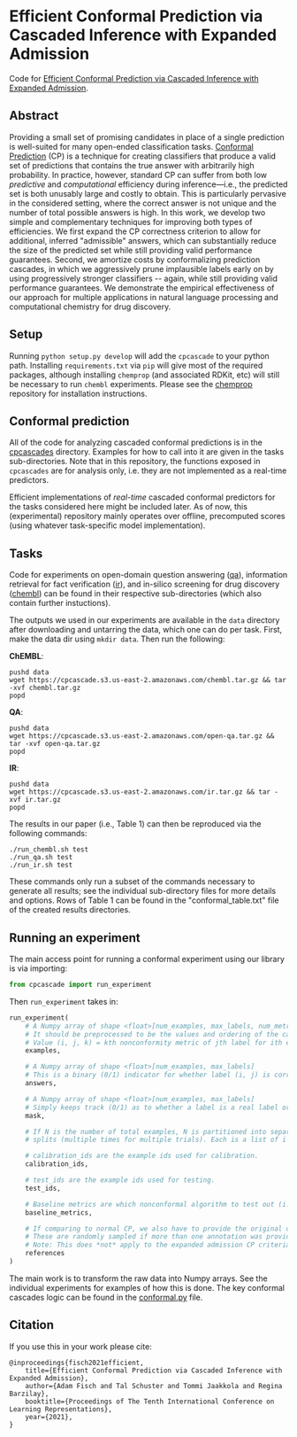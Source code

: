 # Efficient Conformal Prediction via Cascaded Inference with Expanded Admission
Code for [Efficient Conformal Prediction via Cascaded Inference with Expanded Admission](https://arxiv.org/abs/2007.03114).

## Abstract
Providing a small set of promising candidates in place of a single prediction is well-suited for many open-ended classification tasks. <ins>Conformal Prediction</ins> (CP) is a technique for creating classifiers that produce a valid set of predictions that contains the true answer with arbitrarily high probability. In practice, however, standard CP can suffer from both low *predictive* and *computational* efficiency during inference—i.e., the predicted set is both unusably large and costly to obtain. This is particularly pervasive in the considered setting, where the correct answer is not unique and the number of total possible answers is high. In this work, we develop two simple and complementary techniques for improving both types of efficiencies. We first expand the CP correctness criterion to allow for additional, inferred "admissible" answers, which can substantially reduce the size of the predicted set while still providing valid performance guarantees. Second, we amortize costs by conformalizing prediction cascades, in which we aggressively prune implausible labels early on by using progressively stronger classifiers -- again, while still providing valid performance guarantees. We demonstrate the empirical effectiveness of our approach for multiple applications in natural language processing and computational chemistry for drug discovery.

## Setup

Running `python setup.py develop` will add the `cpcascade` to your python path. Installing `requirements.txt` via `pip` will give most of the required packages, although installing `chemprop` (and associated RDKit, etc) will still be necessary to run `chembl` experiments. Please see the [chemprop](https://github.com/chemprop/chemprop) repository for installation instructions.

## Conformal prediction

All of the code for analyzing cascaded conformal predictions is in the [cpcascades](cpcascades) directory. Examples for how to call into it are given in the tasks sub-directories. Note that in this repository, the functions exposed in `cpcascades` are for analysis only, i.e. they are not implemented as a real-time predictors.

Efficient implementations of *real-time* cascaded conformal predictors for the tasks considered here might be included later. As of now, this (experimental) repository mainly operates over offline, precomputed scores (using whatever task-specific model implementation).

## Tasks

Code for experiments on open-domain question answering ([qa](qa)), information retrieval for fact verification ([ir](ir)), and in-silico screening for drug discovery ([chembl](chembl)) can be found in their respective sub-directories (which also contain further instuctions).

The outputs we used in our experiments are available in the `data` directory after downloading and untarring the data, which one can do per task. First, make the data dir using `mkdir data`. Then run the following:

**ChEMBL**:
```
pushd data
wget https://cpcascade.s3.us-east-2.amazonaws.com/chembl.tar.gz && tar -xvf chembl.tar.gz
popd
```

**QA**:
```
pushd data
wget https://cpcascade.s3.us-east-2.amazonaws.com/open-qa.tar.gz && tar -xvf open-qa.tar.gz
popd
```

**IR**:
```
pushd data
wget https://cpcascade.s3.us-east-2.amazonaws.com/ir.tar.gz && tar -xvf ir.tar.gz
popd
```

The results in our paper (i.e., Table 1) can then be reproduced via the following commands:

```
./run_chembl.sh test
./run_qa.sh test
./run_ir.sh test
```

These commands only run a subset of the commands necessary to generate all results; see the individual sub-directory files for more details and options. Rows of Table 1 can be found in the "conformal_table.txt" file of the created results directories.

## Running an experiment

The main access point for running a conformal experiment using our library is via importing:

```python
from cpcascade import run_experiment
```

Then `run_experiment` takes in:

```python
run_experiment(
    # A Numpy array of shape <float>[num_examples, max_labels, num_metrics].
    # It should be preprocessed to be the values and ordering of the cascade.
    # Value (i, j, k) = kth nonconformity metric of jth label for ith example.
    examples,

    # A Numpy array of shape <float>[num_examples, max_labels]
    # This is a binary (0/1) indicator for whether label (i, j) is correct.
    answers,

    # A Numpy array of shape <float>[num_examples, max_labels]
    # Simply keeps track (0/1) as to whether a label is a real label or just padding.
    mask,

    # If N is the number of total examples, N is partitioned into separate calibration/test
    # splits (multiple times for multiple trials). Each is a list of i \in [0, M - 1].

    # calibration_ids are the example ids used for calibration.
    calibration_ids,

    # test_ids are the example ids used for testing.
    test_ids,

    # Baseline metrics are which nonconformal algorithm to test out (i.e., heuristic).
    baseline_metrics,

    # If comparing to normal CP, we also have to provide the original dataset references.
    # These are randomly sampled if more than one annotation was provided.
    # Note: This does *not* apply to the expanded admission CP criteria.
    references
)
```

The main work is to transform the raw data into Numpy arrays. See the individual experiments for examples of how this is done. The key conformal cascades logic can be found in the [conformal.py](cpcascade/conformal.py) file.


## Citation

If you use this in your work please cite:

```
@inproceedings{fisch2021efficient,
    title={Efficient Conformal Prediction via Cascaded Inference with Expanded Admission},
    author={Adam Fisch and Tal Schuster and Tommi Jaakkola and Regina Barzilay},
    booktitle={Proceedings of The Tenth International Conference on Learning Representations},
    year={2021},
}
```
